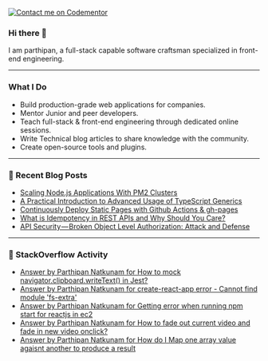 [![Contact me on Codementor](https://www.codementor.io/m-badges/parthipannatkunam/im-a-cm-b.svg)](https://www.codementor.io/@parthipannatkunam?refer=badge)

### Hi there 👋
I am parthipan, a full-stack capable software craftsman specialized in front-end engineering.

---

### What I Do
- Build production-grade web applications for companies.
- Mentor Junior and peer developers.
- Teach full-stack & front-end engineering through dedicated online sessions.
- Write Technical blog articles to share knowledge with the community.
- Create open-source tools and plugins.

---

### 📄 Recent Blog Posts
<!-- BLOG-POST-LIST:START -->
- [Scaling Node.js Applications With PM2 Clusters](https://medium.com/geekculture/scaling-node-js-applicationswith-pm2-clusters-c216c4468d66?source=rss-1a7725724267------2)
- [A Practical Introduction to Advanced Usage of TypeScript Generics](https://medium.com/nerd-for-tech/a-practical-introduction-to-advanced-usage-of-typescript-generics-92aa7e8ae47d?source=rss-1a7725724267------2)
- [Continuously Deploy Static Pages with Github Actions &amp; gh-pages](https://javascript.plainenglish.io/continuously-deploy-static-pages-with-github-actions-gh-pages-207e4a009d1c?source=rss-1a7725724267------2)
- [What is Idempotency in REST APIs and Why Should You Care?](https://medium.com/nerd-for-tech/what-is-idempotency-in-rest-apis-and-why-should-you-care-8c0a550e345f?source=rss-1a7725724267------2)
- [API Security — Broken Object Level Authorization: Attack and Defense](https://medium.com/nerd-for-tech/api-security-broken-object-level-authorization-attack-and-defense-7f1bcdc5e9dd?source=rss-1a7725724267------2)
<!-- BLOG-POST-LIST:END -->

---

### 🔎 StackOverflow Activity
<!-- STACKOVERFLOW:START -->
- [Answer by Parthipan Natkunam for How to mock navigator.clipboard.writeText&lpar;&rpar; in Jest?](https://stackoverflow.com/questions/62351935/how-to-mock-navigator-clipboard-writetext-in-jest/65870099#65870099)
- [Answer by Parthipan Natkunam for create-react-app error - Cannot find module &#39;fs-extra&#39;](https://stackoverflow.com/questions/50724329/create-react-app-error-cannot-find-module-fs-extra/58448852#58448852)
- [Answer by Parthipan Natkunam for Getting error when running npm start for reactjs in ec2](https://stackoverflow.com/questions/58285368/getting-error-when-running-npm-start-for-reactjs-in-ec2/58342171#58342171)
- [Answer by Parthipan Natkunam for How to fade out current video and fade in new video onclick?](https://stackoverflow.com/questions/53316112/how-to-fade-out-current-video-and-fade-in-new-video-onclick/53318218#53318218)
- [Answer by Parthipan Natkunam for How do I Map one array value agaisnt another to produce a result](https://stackoverflow.com/questions/53299774/how-do-i-map-one-array-value-agaisnt-another-to-produce-a-result/53300303#53300303)
<!-- STACKOVERFLOW:END -->




<!--
**Parthipan-Natkunam/Parthipan-Natkunam** is a ✨ _special_ ✨ repository because its `README.md` (this file) appears on your GitHub profile.

Here are some ideas to get you started:

- 🔭 I’m currently working on ...
- 🌱 I’m currently learning ...
- 👯 I’m looking to collaborate on ...
- 🤔 I’m looking for help with ...
- 💬 Ask me about ...
- 📫 How to reach me: ...
- 😄 Pronouns: ...
- ⚡ Fun fact: ...
-->
